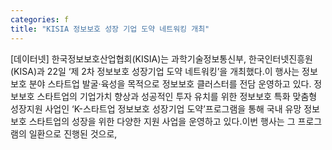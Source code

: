 ```yaml
---
categories: f
title: "KISIA 정보보호 성장 기업 도약 네트워킹 개최"
---
```

[데이터넷] 한국정보보호산업협회(KISIA)는 과학기술정보통신부, 한국인터넷진흥원(KISA)과 22일 ‘제 2차 정보보호 성장기업 도약 네트워킹’을 개최했다.이 행사는 정보보호 분야 스타트업 발굴·육성을 목적으로 정보보호 클러스터를 전담 운영하고 있다. 정보보호 스타트업의 기업가치 향상과 성공적인 투자 유치를 위한 정보보호 특화 맞춤형 성장지원 사업인 ‘K-스타트업 정보보호 성장기업 도약’프로그램을 통해 국내 유망 정보보호 스타트업의 성장을 위한 다양한 지원 사업을 운영하고 있다.이번 행사는 그 프로그램의 일환으로 진행된 것으로,